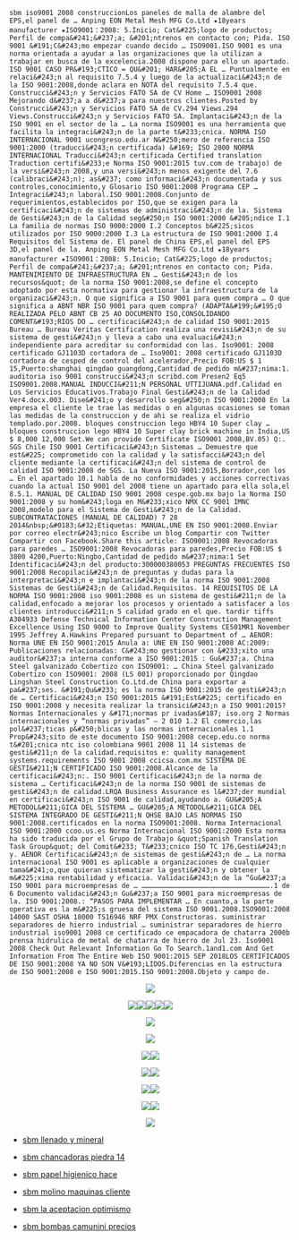 
```
sbm iso9001 2008 construccionLos paneles de malla de alambre del EPS,el panel de … Anping EON Metal Mesh MFG Co.Ltd ★18years manufacturer ★ISO9001：2008: 5.Inicio; Cat&#225;logo de productos; Perfil de compa&#241;&#237;a; &#201;ntrenos en contacto con; Pida. ISO 9001 &#191;C&#243;mo empezar cuando decido … ISO9001.ISO 9001 es una norma orientada a ayudar a las organizaciones que la utilizan a trabajar en busca de la excelencia.2008 dispone para ello un apartado. ISO 9001 CASO PR&#193;CTICO = QU&#201; HAR&#205;A EL … Puntualmente en relaci&#243;n al requisito 7.5.4 y luego de la actualizaci&#243;n de la ISO 9001:2008,donde aclara en NOTA del requisito 7.5.4 que. Construcci&#243;n y Servicios FATO SA de CV Home … ISO9001 2008 Mejorando d&#237;a a d&#237;a para nuestros clientes.Posted by Construcci&#243;n y Servicios FATO SA de CV.294 Views.294 Views.Construcci&#243;n y Servicios FATO SA. Implantaci&#243;n de la ISO 9001 en el sector de la … La norma ISO9001 es una herramienta que facilita la integraci&#243;n de la parte t&#233;cnica. NORMA ISO INTERNACIONAL 9001 ucongreso.edu.ar N&#250;mero de referencia ISO 9001:2000 (traducci&#243;n certificada) &#169; ISO 2000 NORMA INTERNACIONAL Traducci&#243;n certificada Certified translation Traduction certifi&#233;e Norma ISO 9001:2015 tuv.com de trabajo) de la versi&#243;n 2008,y una versi&#243;n menos exigente del 7.6 (calibraci&#243;n); as&#237; como informaci&#243;n documentada y sus controles,conocimiento,y Glosario ISO 9001:2008 Programa CEP … Integraci&#243;n laboral.ISO 9001:2008.Conjunto de requerimientos,establecidos por ISO,que se exigen para la certificaci&#243;n de sistemas de administraci&#243;n de la. Sistema de Gesti&#243;n de la Calidad seg&#250;n ISO 9001:2000 &#205;ndice I.1 La familia de normas ISO 9000:2000 I.2 Conceptos b&#225;sicos utilizados por ISO 9000:2000 I.3 La estructura de ISO 9001:2000 I.4 Requisitos del Sistema de. El panel de China EPS,el panel del EPS 3D,el panel de la. Anping EON Metal Mesh MFG Co.Ltd ★18years manufacturer ★ISO9001：2008: 5.Inicio; Cat&#225;logo de productos; Perfil de compa&#241;&#237;a; &#201;ntrenos en contacto con; Pida. MANTENIMIENTO DE INFRAESTRUCTURA EN … Gesti&#243;n de los recursos&quot; de la norma ISO 9001:2008,se define el concepto adoptado por esta normativa para gestionar la infraestructura de la organizaci&#243;n. O que significa a ISO 9001 para quem compra … O que significa a ABNT NBR ISO 9001 para quem compra? (ADAPTA&#199;&#195;O REALIZADA PELO ABNT CB 25 AO DOCUMENTO ISO,CONSOLIDANDO COMENT&#193;RIOS DO … certificaci&#243;n de calidad ISO 9001:2015 Bureau … Bureau Veritas Certification realiza una revisi&#243;n de su sistema de gesti&#243;n y lleva a cabo una evaluaci&#243;n independiente para acreditar su conformidad con las. Iso9001: 2008 certificado GJ1103D cortadora de … Iso9001: 2008 certificado GJ1103D cortadora de cesped de control del acelerador,Precio FOB:US $ 1 15,Puerto:shanghai qingdao guangdong,Cantidad de pedido m&#237;nima:1. auditoria iso 9001 construcci&#243;n scribd.com Presen2 Eq5 ISO9001.2008.MANUAL INDUCCI&#211;N PERSONAL UTTIJUANA.pdf.Calidad en Los Servicios Educativos.Trabajo Final Gesti&#243;n de la Calidad Ver4.docx.003. Dise&#241;o y desarrollo seg&#250;n ISO 9001:2008 En la empresa el cliente le trae las medidas o en algunas ocasiones se toman las medidas de la construccion y de ahi se realiza el vidrio templado.por.2008. bloques construccion lego HBY4 10 Super clay … bloques construccion lego HBY4 10 Super clay brick machine in India,US $ 8,000 12,000 Set.We can provide Certificate ISO9001 2008,BV.05) Q:. SGS Chile ISO 9001 Certificaci&#243;n Sistemas … Demuestre que est&#225; comprometido con la calidad y la satisfacci&#243;n del cliente mediante la certificaci&#243;n del sistema de control de calidad ISO 9001:2008 de SGS. La Nueva ISO 9001:2015,Borrador,con los … En el apartado 10.1 habla de no conformidades y acciones correctivas cuando la actual ISO 9001 del 2008 tiene un apartado para ella sola,el 8.5.1. MANUAL DE CALIDAD ISO 9001 2008 cespe.gob.mx bajo la Norma ISO 9001:2008 y su hom&#243;loga en M&#233;xico NMX CC 9001 IMNC 2008,modelo para el Sistema de Gesti&#243;n de la Calidad. SUBCONTRATACIONES (MANUAL DE CALIDAD) 7 28 2014&nbsp;&#0183;&#32;Etiquetas: MANUAL,UNE EN ISO 9001:2008.Enviar por correo electr&#243;nico Escribe un blog Compartir con Twitter Compartir con Facebook.Share this article: ISO9001:2008 Revocadoras para paredes … ISO9001:2008 Revocadoras para paredes,Precio FOB:US $ 3800 4200,Puerto:Ningbo,Cantidad de pedido m&#237;nima:1 Set Identificaci&#243;n del producto:300000380053 PREGUNTAS FRECUENTES ISO 9001:2008 Recopilaci&#243;n de preguntas y dudas para la interpretaci&#243;n e implantaci&#243;n de la norma ISO 9001:2008 Sistemas de Gesti&#243;n de Calidad.Requisitos. 14 REQUISITOS DE LA NORMA ISO 9001:2008 iso 9001:2008 es un sistema de gesti&#211;n de la calidad,enfocado a mejorar los procesos y orientado a satisfacer a los clientes introducci&#211;n 5 calidad grado en el que. tardir tiffs A304933 Defense Technical Information Center Construction Management Excellence Using ISO 9000 to Improve Quality Systems CE501MR1 November 1995 Jeffrey A.Hawkins Prepared pursuant to Department of … AENOR: Norma UNE EN ISO 9001:2015 Anula a: UNE EN ISO 9001:2008 AC:2009: Publicaciones relacionadas: C&#243;mo gestionar con &#233;xito una auditor&#237;a interna conforme a ISO 9001:2015 : Gu&#237;a. China Steel galvanizado Cobertizo con ISO9001: … China Steel galvanizado Cobertizo con ISO9001: 2008 (LS 001) proporcionado por Qingdao Lingshan Steel Construction Co.Ltd.de China para exportar a pa&#237;ses. &#191;Qu&#233; es la norma ISO 9001:2015 de gesti&#243;n de … Certificaci&#243;n ISO 9001:2015 &#191;Est&#225; certificado en ISO 9001:2008 y necesita realizar la transici&#243;n a ISO 9001:2015? Normas Internacionales y &#171;normas pr ivadas&#187; iso.org 2 Normas internacionales y “normas privadas” — 2 010 1.2 El comercio,las pol&#237;ticas p&#250;blicas y las normas internacionales 1.1 Prop&#243;sito de este documento ISO 9001:2008 cecep.edu.co norma t&#201;cnica ntc iso colombiana 9001 2008 11 14 sistemas de gesti&#211;n de la calidad.requisitos e: quality management systems.requirements ISO 9001 2008 ccicsa.com.mx SISTEMA DE GESTI&#211;N CERTIFICADO ISO 9001:2008.Alcance de la certificaci&#243;n:. ISO 9001 Certificaci&#243;n de la norma de sistema … Certificaci&#243;n de la norma ISO 9001 de sistemas de gesti&#243;n de calidad.LRQA Business Assurance es l&#237;der mundial en certificaci&#243;n ISO 9001 de calidad,ayudando a. GU&#205;A METODOL&#211;GICA DEL SISTEMA … GU&#205;A METODOL&#211;GICA DEL SISTEMA INTEGRADO DE GESTI&#211;N QHSE BAJO LAS NORMAS ISO 9001:2008.certificados en la norma ISO9001:2008. Norma Internacional ISO 9001:2000 ccoo.us.es Norma Internacional ISO 9001:2000 Esta norma ha sido traducida por el Grupo de Trabajo &quot;Spanish Translation Task Group&quot; del Comit&#233; T&#233;cnico ISO TC 176,Gesti&#243;n y. AENOR Certificaci&#243;n de sistemas de gesti&#243;n de … La norma internacional ISO 9001 es aplicable a organizaciones de cualquier tama&#241;o,que quieran sistematizar la gesti&#243;n y obtener la m&#225;xima rentabilidad y eficacia. Validaci&#243;n de la “Gu&#237;a ISO 9001 para microempresas de … …………………………………………………………………………………….1 de 6 Documento validaci&#243;n Gu&#237;a ISO 9001 para microempresas de la. ISO 9001:2008.: “PASOS PARA IMPLEMENTAR … En cuanto,a la parte operativa es la m&#225;s gruesa del sistema ISO 9001.2008.ISO9001:2008 14000 SAST OSHA 18000 TS16946 NRF PMX Constructoras. suministrar separadores de hierro industrial … suministrar separadores de hierro industrial iso9001 2008 ce certificado ce empacadora de chatarra 2000b prensa hidrulica de metal de chatarra de hierro de Jul 23. Iso9001 2008 Check Out Relevant Information Go To Search.1and1.com And Get Information From The Entire Web ISO 9001:2015 SEP 2018LOS CERTIFICADOS DE ISO 9001:2008 YA NO SON V&#193;LIDOS.Diferencias en la estructura de ISO 9001:2008 e ISO 9001:2015.ISO 9001:2008.Objeto y campo de. 
```

<div align="center">

<a href="https://es-crusher.shibang-china.com/github&k=sbm+iso9001+2008+construccion"><img src="https://static.shibang-china.com/es/crusher/logo.jpg"></a>

<a href="https://es-crusher.shibang-china.com/github&k=sbm+iso9001+2008+construccion"><img src="https://static.shibang-china.com/es/crusher/index.jpg"></a><a href="https://es-crusher.shibang-china.com/material.htmlgithub&k=sbm+iso9001+2008+construccion"><img src="https://static.shibang-china.com/es/crusher/material.jpg"></a><a href="https://es-crusher.shibang-china.com/application.htmlgithub&k=sbm+iso9001+2008+construccion"><img src="https://static.shibang-china.com/es/crusher/application.jpg"></a><a href="https://es-crusher.shibang-china.com/aboutus.htmlgithub&k=sbm+iso9001+2008+construccion"><img src="https://static.shibang-china.com/es/crusher/aboutus.jpg"></a><a href="https://es-crusher.shibang-china.com/contact.htmlgithub&k=sbm+iso9001+2008+construccion"><img src="https://static.shibang-china.com/es/crusher/contact.jpg"></a>

<a href="https://es-crusher.shibang-china.com/github&k=sbm+iso9001+2008+construccion"><img src="https://static.shibang-china.com/es/crusher/banner.jpg"></a>

<a href="https://swt.shibang-china.com/github&k=sbm+iso9001+2008+construccion"><img src="https://static.shibang-china.com/es/crusher/text.jpg"></a>

<a href="https://swt.shibang-china.com/github&k=sbm+iso9001+2008+construccion"><img src="https://static.shibang-china.com/es/crusher/chat.jpg"></a><a href="https://es-crusher.shibang-china.com/contact.htmlgithub&k=sbm+iso9001+2008+construccion"><img src="https://static.shibang-china.com/es/crusher/message.jpg"></a>

<a href="https://es-crusher.shibang-china.com/products/pe.htmlgithub&k=sbm+iso9001+2008+construccion"><img src="https://static.shibang-china.com/es/crusher/pe.jpg"></a><a href="https://es-crusher.shibang-china.com/products/pf.htmlgithub&k=sbm+iso9001+2008+construccion"><img src="https://static.shibang-china.com/es/crusher/pf.jpg"></a>

<a href="https://es-crusher.shibang-china.com/products/hpt.htmlgithub&k=sbm+iso9001+2008+construccion"><img src="https://static.shibang-china.com/es/crusher/hpt.jpg"></a><a href="https://es-crusher.shibang-china.com/products/vsi.htmlgithub&k=sbm+iso9001+2008+construccion"><img src="https://static.shibang-china.com/es/crusher/vsi.jpg"></a>

<a href="https://es-crusher.shibang-china.com/products/klv.htmlgithub&k=sbm+iso9001+2008+construccion"><img src="https://static.shibang-china.com/es/crusher/klv.jpg"></a><a href="https://es-crusher.shibang-china.com/products/portable.htmlgithub&k=sbm+iso9001+2008+construccion"><img src="https://static.shibang-china.com/es/crusher/portable.jpg"></a>

<a href="https://swt.shibang-china.com/github&k=sbm+iso9001+2008+construccion"><img src="https://static.shibang-china.com/es/crusher/case.jpg"></a>

</div>


* [sbm llenado y mineral](sbm%20llenado%20y%20mineral.md)

* [sbm chancadoras piedra 14](sbm%20chancadoras%20piedra%2014.md)

* [sbm papel higienico hace](sbm%20papel%20higienico%20hace.md)

* [sbm molino maquinas cliente](sbm%20molino%20maquinas%20cliente.md)

* [sbm la aceptacion optimismo](sbm%20la%20aceptacion%20optimismo.md)

* [sbm bombas camunini precios](sbm%20bombas%20camunini%20precios.md)